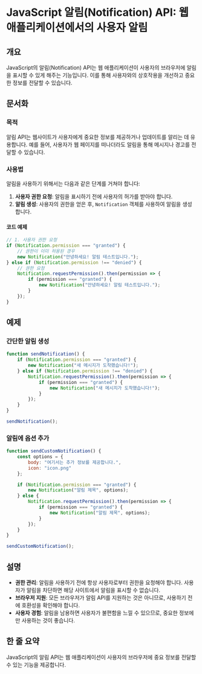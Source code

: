 <!--
Meta Description: # JavaScript 알림(Notification) API: 웹 애플리케이션에서의 사용자 알림 ## 개요 JavaScript의 알림(Notification) API는 웹 애플리케이션이 사용자의 브라우저에 알림을 표시할 수 있게 해주는 기능입니다. 이를 통해 사용자와의...
Meta Keywords: notification, permission, 알림을, granted, new
-->

# JavaScript 알림(Notification) API: 웹 애플리케이션에서의 사용자 알림

## 개요
JavaScript의 알림(Notification) API는 웹 애플리케이션이 사용자의 브라우저에 알림을 표시할 수 있게 해주는 기능입니다. 이를 통해 사용자와의 상호작용을 개선하고 중요한 정보를 전달할 수 있습니다.

## 문서화

### 목적
알림 API는 웹사이트가 사용자에게 중요한 정보를 제공하거나 업데이트를 알리는 데 유용합니다. 예를 들어, 사용자가 웹 페이지를 떠나더라도 알림을 통해 메시지나 경고를 전달할 수 있습니다.

### 사용법
알림을 사용하기 위해서는 다음과 같은 단계를 거쳐야 합니다:

1. **사용자 권한 요청**: 알림을 표시하기 전에 사용자의 허가를 받아야 합니다.
2. **알림 생성**: 사용자의 권한을 얻은 후, `Notification` 객체를 사용하여 알림을 생성합니다.

#### 코드 예제
```javascript
// 1. 사용자 권한 요청
if (Notification.permission === "granted") {
    // 권한이 이미 허용된 경우
    new Notification("안녕하세요! 알림 테스트입니다.");
} else if (Notification.permission !== "denied") {
    // 권한 요청
    Notification.requestPermission().then(permission => {
        if (permission === "granted") {
            new Notification("안녕하세요! 알림 테스트입니다.");
        }
    });
}
```

## 예제
### 간단한 알림 생성
```javascript
function sendNotification() {
    if (Notification.permission === "granted") {
        new Notification("새 메시지가 도착했습니다!");
    } else if (Notification.permission !== "denied") {
        Notification.requestPermission().then(permission => {
            if (permission === "granted") {
                new Notification("새 메시지가 도착했습니다!");
            }
        });
    }
}

sendNotification();
```

### 알림에 옵션 추가
```javascript
function sendCustomNotification() {
    const options = {
        body: "여기서는 추가 정보를 제공합니다.",
        icon: "icon.png"
    };

    if (Notification.permission === "granted") {
        new Notification("알림 제목", options);
    } else {
        Notification.requestPermission().then(permission => {
            if (permission === "granted") {
                new Notification("알림 제목", options);
            }
        });
    }
}

sendCustomNotification();
```

## 설명
- **권한 관리**: 알림을 사용하기 전에 항상 사용자로부터 권한을 요청해야 합니다. 사용자가 알림을 차단하면 해당 사이트에서 알림을 표시할 수 없습니다.
- **브라우저 지원**: 모든 브라우저가 알림 API를 지원하는 것은 아니므로, 사용하기 전에 호환성을 확인해야 합니다.
- **사용자 경험**: 알림을 남용하면 사용자가 불편함을 느낄 수 있으므로, 중요한 정보에만 사용하는 것이 좋습니다.

## 한 줄 요약
JavaScript의 알림 API는 웹 애플리케이션이 사용자의 브라우저에 중요 정보를 전달할 수 있는 기능을 제공합니다.